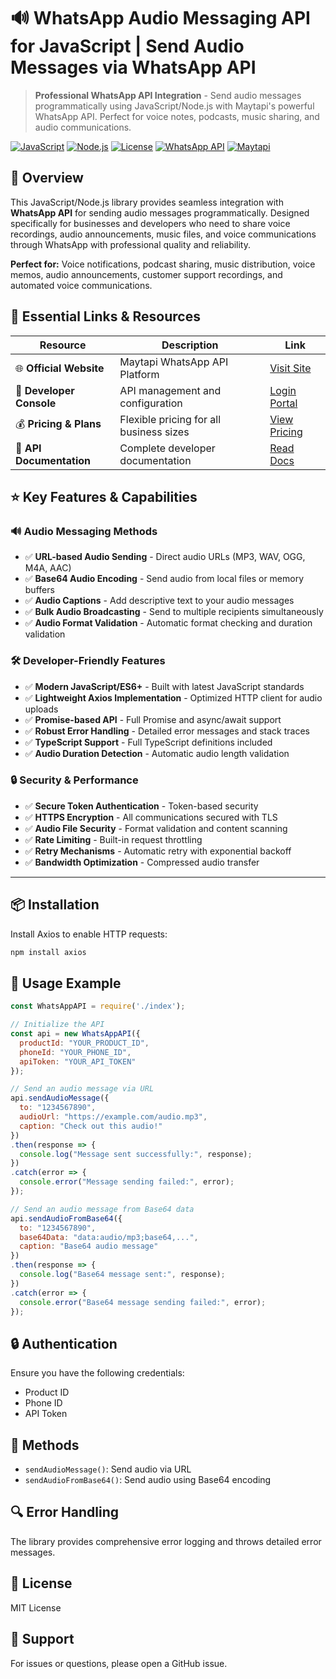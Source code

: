 # 🔊 WhatsApp Audio Messaging API for JavaScript | Send Audio Messages via WhatsApp API

> **Professional WhatsApp API Integration** - Send audio messages programmatically using JavaScript/Node.js with Maytapi's powerful WhatsApp API. Perfect for voice notes, podcasts, music sharing, and audio communications.

[![JavaScript](https://img.shields.io/badge/JavaScript-ES6%2B-yellow.svg)](https://developer.mozilla.org/en-US/docs/Web/JavaScript)
[![Node.js](https://img.shields.io/badge/Node.js-16%2B-green.svg)](https://nodejs.org/)
[![License](https://img.shields.io/badge/License-MIT-blue.svg)](LICENSE)
[![WhatsApp API](https://img.shields.io/badge/WhatsApp-API-25D366.svg)](https://maytapi.com/)
[![Maytapi](https://img.shields.io/badge/Powered%20by-Maytapi-orange.svg)](https://maytapi.com/)

## 🌟 Overview

This JavaScript/Node.js library provides seamless integration with **WhatsApp API** for sending audio messages programmatically. Designed specifically for businesses and developers who need to share voice recordings, audio announcements, music files, and voice communications through WhatsApp with professional quality and reliability.

**Perfect for:** Voice notifications, podcast sharing, music distribution, voice memos, audio announcements, customer support recordings, and automated voice communications.

## 🔗 Essential Links & Resources

| Resource | Description | Link |
|----------|-------------|------|
| 🌐 **Official Website** | Maytapi WhatsApp API Platform | [Visit Site](https://maytapi.com/) |
| 🔐 **Developer Console** | API management and configuration | [Login Portal](https://console.maytapi.com/login) |
| 💰 **Pricing & Plans** | Flexible pricing for all business sizes | [View Pricing](https://maytapi.com/whatsapp-api-pricing) |
| 📖 **API Documentation** | Complete developer documentation | [Read Docs](https://maytapi.com/whatsapp-api-documentation) |

## ⭐ Key Features & Capabilities

### 🔊 **Audio Messaging Methods**
- ✅ **URL-based Audio Sending** - Direct audio URLs (MP3, WAV, OGG, M4A, AAC)
- ✅ **Base64 Audio Encoding** - Send audio from local files or memory buffers
- ✅ **Audio Captions** - Add descriptive text to your audio messages
- ✅ **Bulk Audio Broadcasting** - Send to multiple recipients simultaneously
- ✅ **Audio Format Validation** - Automatic format checking and duration validation

### 🛠️ **Developer-Friendly Features**
- ✅ **Modern JavaScript/ES6+** - Built with latest JavaScript standards
- ✅ **Lightweight Axios Implementation** - Optimized HTTP client for audio uploads
- ✅ **Promise-based API** - Full Promise and async/await support
- ✅ **Robust Error Handling** - Detailed error messages and stack traces
- ✅ **TypeScript Support** - Full TypeScript definitions included
- ✅ **Audio Duration Detection** - Automatic audio length validation

### 🔒 **Security & Performance**
- ✅ **Secure Token Authentication** - Token-based security
- ✅ **HTTPS Encryption** - All communications secured with TLS
- ✅ **Audio File Security** - Format validation and content scanning
- ✅ **Rate Limiting** - Built-in request throttling
- ✅ **Retry Mechanisms** - Automatic retry with exponential backoff
- ✅ **Bandwidth Optimization** - Compressed audio transfer

---

## 📦 Installation  
Install Axios to enable HTTP requests:

```bash
npm install axios
```
## 🔧 Usage Example
```javascript
const WhatsAppAPI = require('./index');

// Initialize the API
const api = new WhatsAppAPI({
  productId: "YOUR_PRODUCT_ID",
  phoneId: "YOUR_PHONE_ID",
  apiToken: "YOUR_API_TOKEN"
});

// Send an audio message via URL
api.sendAudioMessage({
  to: "1234567890",
  audioUrl: "https://example.com/audio.mp3",
  caption: "Check out this audio!"
})
.then(response => {
  console.log("Message sent successfully:", response);
})
.catch(error => {
  console.error("Message sending failed:", error);
});

// Send an audio message from Base64 data
api.sendAudioFromBase64({
  to: "1234567890",
  base64Data: "data:audio/mp3;base64,...",
  caption: "Base64 audio message"
})
.then(response => {
  console.log("Base64 message sent:", response);
})
.catch(error => {
  console.error("Base64 message sending failed:", error);
});
```
## 🔒 Authentication  
Ensure you have the following credentials:  
- Product ID  
- Phone ID  
- API Token

## 📝 Methods  
- `sendAudioMessage()`: Send audio via URL  
- `sendAudioFromBase64()`: Send audio using Base64 encoding

## 🔍 Error Handling  
The library provides comprehensive error logging and throws detailed error messages.

## 📜 License  
MIT License

## 🤝 Support  
For issues or questions, please open a GitHub issue.

